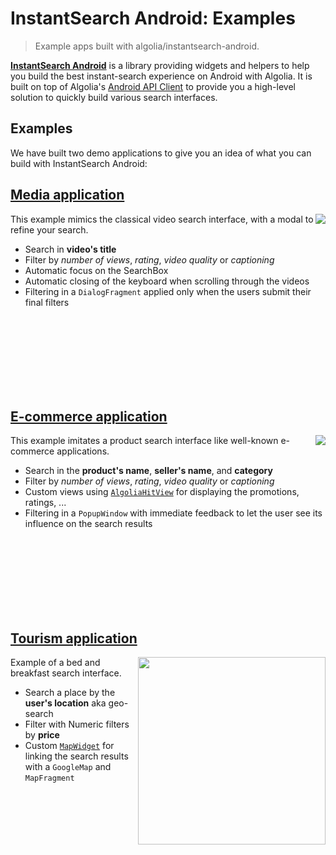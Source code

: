 # InstantSearch Android: Examples
>Example apps built with algolia/instantsearch-android.

[**InstantSearch Android**](https://github.com/algolia/instantsearch-android) is a library providing widgets and helpers to help you build the best instant-search experience on Android with Algolia.
It is built on top of Algolia's [Android API Client](https://github.com/algolia/algoliasearch-client-android) to provide you a high-level solution to quickly build various search interfaces.

## Examples
We have built two demo applications to give you an idea of what you can build with InstantSearch Android:

## [Media application](https://github.com/algolia/instantsearch-android-examples/tree/master/media)
<img src="./docs/media.gif" align="right"/>

This example mimics the classical video search interface, with a modal to refine your search.

- Search in **video's title**
- Filter by *number of views*, *rating*, *video quality* or *captioning* 
- Automatic focus on the SearchBox
- Automatic closing of the keyboard when scrolling through the videos
- Filtering in a `DialogFragment` applied only when the users submit their final filters

<br />
<br />
<br />
<br />
<br />
<br />
<br />

## [E-commerce application](https://github.com/algolia/instantsearch-android-examples/tree/master/ecommerce)
<img src="./docs/ecommerce.gif" align="right"/>

This example imitates a product search interface like well-known e-commerce applications.

- Search in the **product's name**, **seller's name**, and **category** 
- Filter by *number of views*, *rating*, *video quality* or *captioning* 
- Custom views using [`AlgoliaHitView`](https://github.com/algolia/instantsearch-android/blob/master/instantsearch/src/main/java/com/algolia/instantsearch/ui/views/AlgoliaHitView.java) for displaying the promotions, ratings, ...
- Filtering in a `PopupWindow` with immediate feedback to let the user see its influence on the search results

<br />
<br />
<br />
<br />
<br />
<br />
<br />

## [Tourism application](https://github.com/algolia/instantsearch-android-examples/tree/master/icebnb)
<img src="./docs/icebnb.gif" align="right" width="300"/>

Example of a bed and breakfast search interface.

- Search a place by the **user's location** aka geo-search
- Filter with Numeric filters by **price**
- Custom [`MapWidget`](https://github.com/algolia/instantsearch-android-examples/blob/master/icebnb/src/main/java/com/algolia/instantsearch/examples/icebnb/widgets/MapWidget.java) for linking the search results with a `GoogleMap` and `MapFragment`


